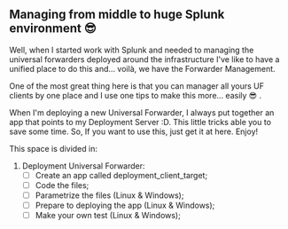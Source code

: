 ## Managing from middle to huge Splunk environment :sunglasses:

Well, when I started work with Splunk and needed to managing the universal forwarders deployed around the infrastructure I've like to have a unified place to do this and... voilà, we have the Forwarder Management.

One of the most great thing here is that you can manager all yours UF clients by one place and I use one tips to make this more... easily :sunglasses: .

When I'm deploying a new Universal Forwarder, I always put together an app that points to my Deployment Server :D. This little tricks able you to save some time. So, If you want to use this, just get it at here. Enjoy!

This space is divided in: 

1.	Deployment Universal Forwarder:
	- [ ] Create an app called deployment_client_target;
	- [ ] Code the files;
	- [ ] Parametrize the files (Linux & Windows);
	- [ ] Prepare to deploying the app (Linux & Windows);
	- [ ] Make your own test (Linux & Windows);